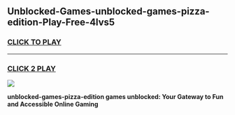 
## Unblocked-Games-unblocked-games-pizza-edition-Play-Free-4lvs5
<h3>
<a href="https://premium76.site?title=unblocked-games-pizza-edition&ref=12A">CLICK TO PLAY</a></h3>
<hr>

<h3>
<a href="https://premium76.site?title=unblocked-games-pizza-edition&ref=12A">CLICK 2 PLAY</a>
  
</h3>

<a href="https://premium76.site?title=unblocked-games-pizza-edition&ref=12A"><img src="https://clearcache.store/games.png"></a>


**unblocked-games-pizza-edition games unblocked: Your Gateway to Fun and Accessible Online Gaming**
